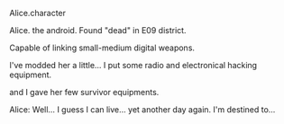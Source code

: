 Alice.character

Alice. the android.
Found "dead" in E09 district.

Capable of linking small-medium digital weapons.

I've modded her a little… I put some radio and electronical hacking equipment.

and I gave her few survivor equipments.

Alice: Well… I guess I can live… yet another day again. I'm destined to…